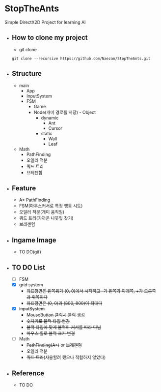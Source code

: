 # StopTheAnts
Simple DirectX2D Project for learning AI

- How to clone my project
  - 
    - git clone
  ```shell
  git clone --recursive https://github.com/Naezan/StopTheAnts.git
  ```

- Structure
  - 
    - main
	    - App
        - InputSystem
        - FSM
		    - Game
          - Node(개미 경로를 저장)
			    - Object
            - dynamic
              - Ant
              - Cursor
            - static
              - Wall
              - Leaf
    - Math
      - PathFinding
      - 오일러 적분
      - 쿼드 트리
      - 브레젠험

- Feature
  - 
    - A* PathFinding
    - FSM(마우스커서로 특정 행동 시도)
    - 오일러 적분(개미 움직임)
    - 쿼드 트리(가까운 나뭇잎 찾기)
    - 브레젠험

- Ingame Image
  - 
    - TO DO(gif)

- TO DO List
  - 
    - [ ] FSM
    - [x] ~~grid system~~
      * ~~좌표평면은 왼쪽위가 (0, 0)에서 시작하고 -가 왼쪽과 아래쪽, +가 오른쪽과 위쪽이다~~
      * ~~좌표평면은 (0, 0)과 (800, 800)이 최대다~~
    - [x] ~~InputSystem~~
      * ~~MouseButton 클릭시 블럭 생성~~
      * ~~숫자키로 블럭 타입 변경~~
      * ~~블럭 타입에 맞게 블럭이 커서를 따라 다님~~
      * ~~마우스 휠로 블럭 크기 변경~~
    - [ ] Math
      * ~~PathFinding(A*)~~ or ~~브레젠험~~
      * 오일러 적분
      * ~~쿼드 트리~~(사용할려 했으나 적합하지 않았다)

- Reference
  - 
    * TO DO